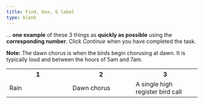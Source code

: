 ```yaml
---
title: Find, box, & label
type: blank
---
```



... **one example** of these 3 things as **quickly as possible** using the **corresponding number**.
Click _Continue_ when you have completed the task.

**Note:** The dawn chorus is when the birds begin chorusing at dawn. 
It is typically loud and between the hours of 5am and 7am. 

<table class = "table table-bordered mx-auto">
<tr class = "text-center">
<th scope = "col" style = "width:33%">1</th>
<th scope = "col" style = "width:33%">2</th>
<th scope = "col" style = "width:34%">3</th>

</tr>
<tr class = "text-center">
<td scope = "row">Rain</td>
<td>Dawn chorus</td>
<td>A single high register bird call</td>
</tr>
</table>








